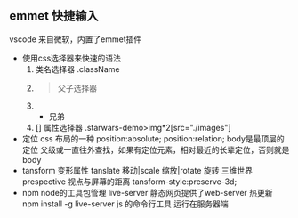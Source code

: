 ## emmet 快捷输入
vscode 来自微软，内置了emmet插件
- 使用css选择器来快速的语法
    1. 类名选择器  .className
    2. > 父子选择器
    3. + 兄弟
    4. [] 属性选择器
    .starwars-demo>img*2[src="./images"]
- 定位
    css 布局的一种
    position:absolute;
    position:relation; body是最顶层的定位
    父级或一直往外查找，如果有定位元素，相对最近的长辈定位，否则就是body
- tansform
    变形属性 tanslate 移动|scale 缩放|rotate 旋转
    三维世界 prespective 视点与屏幕的距离
    tansform-style:preserve-3d;
- npm node的工具包管理
    live-server 静态网页提供了web-server 热更新
    npm install -g live-server
    js 的命令行工具  运行在服务器端
